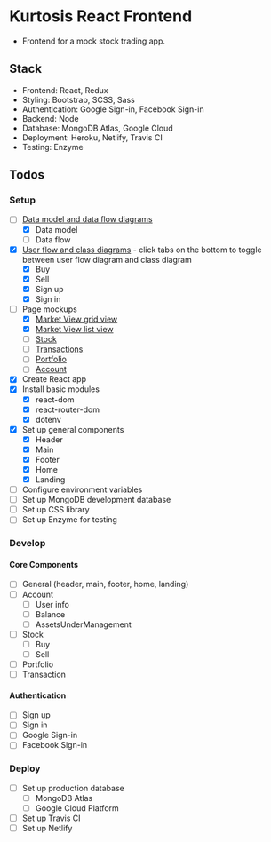 # Kurtosis React Frontend
- Frontend for a mock stock trading app.

## Stack
- Frontend: React, Redux
- Styling: Bootstrap, SCSS, Sass
- Authentication: Google Sign-in, Facebook Sign-in
- Backend: Node
- Database: MongoDB Atlas, Google Cloud
- Deployment: Heroku, Netlify, Travis CI
- Testing: Enzyme

## Todos

### Setup
- [ ] [Data model and data flow diagrams](https://www.lucidchart.com/invitations/accept/a3d05af8-7701-45f3-9d95-aea6e53bf1fe)
	- [x] Data model
	- [ ] Data flow
- [x] [User flow and class diagrams](https://www.lucidchart.com/invitations/accept/b753933a-e61a-419a-bb17-512399382754) - click tabs on the bottom to toggle between user flow diagram and class diagram
	- [x] Buy
	- [x] Sell
	- [x] Sign up
	- [x] Sign in
- [ ] Page mockups
	- [x] [Market View grid view](https://wireframe.cc/6lapy6)
	- [x] [Market View list view](https://wireframe.cc/8Wsa4O)
	- [ ] [Stock]()
	- [ ] [Transactions]()
	- [ ] [Portfolio]()
	- [ ] [Account]()
- [x] Create React app
- [x] Install basic modules
	- [x] react-dom
	- [x] react-router-dom
	- [x] dotenv
- [x] Set up general components 
	- [x] Header
	- [x] Main
	- [x] Footer
	- [x] Home
	- [x] Landing
- [ ] Configure environment variables
- [ ] Set up MongoDB development database
- [ ] Set up CSS library
- [ ] Set up Enzyme for testing

### Develop
#### Core Components
- [ ] General (header, main, footer, home, landing)
- [ ] Account
	- [ ] User info
	- [ ] Balance
	- [ ] AssetsUnderManagement
- [ ] Stock
	- [ ] Buy
	- [ ] Sell
- [ ] Portfolio
- [ ] Transaction
#### Authentication
- [ ] Sign up
- [ ] Sign in
- [ ] Google Sign-in
- [ ] Facebook Sign-in

### Deploy
- [ ] Set up production database
	- [ ] MongoDB Atlas
	- [ ] Google Cloud Platform
- [ ] Set up Travis CI
- [ ] Set up Netlify

